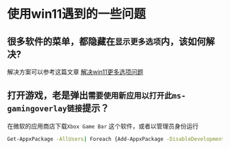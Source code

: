 # 使用win11遇到的一些问题

## 很多软件的菜单，都隐藏在`显示更多选项`内，该如何解决?

解决方案可以参考这篇文章 [解决win11更多选项问题](https://www.yesdotnet.com/archive/post/255346446712837.html)



## 打开游戏，老是弹出`需要使用新应用以打开此ms-gamingoverlay链接`提示？

在微软的应用商店下载`Xbox Game Bar` 这个软件，或者以管理员身份运行
```sh
Get-AppxPackage -AllUsers| Foreach {Add-AppxPackage -DisableDevelopmentMode -Register "$($_.InstallLocation)\AppXManifest.xml"}
```
